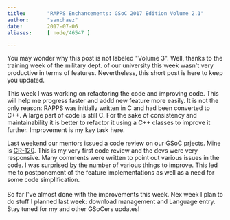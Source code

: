 ```yaml
---
title:       "RAPPS Enchancements: GSoC 2017 Edition Volume 2.1"
author:      "sanchaez"
date:        2017-07-06
aliases:     [ node/46547 ]

---
```


<p>You may wonder why this post is not labeled "Volume 3". Well, thanks to the training week of the military dept. of our university this week wasn't very productive in terms of features. Nevertheless, this short post is here to keep you updated.</p>
<p>This week I was working on refactoring the code and improving code. This will help me progress faster and addd new feature more easily. It is not the only reason: RAPPS was initially written in C and had been converted to C++. A large part of code is still C. For the sake of consistency and maintainability it is better to refactor it using a C++ classes to improve it further. Improvement is my key task here.</p>
<p>Last weekend our mentors issued a code review on our GSoC prjects. Mine is <a href="http://code.reactos.org/cru/CR-120">CR-120</a>. This is my very first code review and the devs were very responsive. Many comments were written to point out various issues in the code. I was surprised by the number of various things to improve. This led me to postponement of the feature implementations as well as a need for some code simplification.<br>
	<br>
	So far I've almost done with the improvements this week. Nex week I plan to do stuff I planned last week: download management and Language entry. Stay tuned for my and other GSoCers updates!</p>

